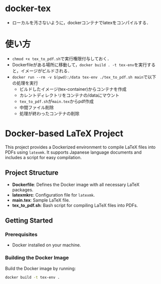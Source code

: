 # docker-tex

- ローカルを汚さないように，dockerコンテナでlatexをコンパイルする．
# 使い方
- `chmod +x tex_to_pdf.sh`で実行権限付与しておく．
- Dockerfileがある場所に移動して，`docker build . -t tex-env`を実行すると，イメージがビルドされる．
- `docker run --rm -v $(pwd):/data tex-env ./tex_to_pdf.sh main`で以下の処理を実行
  - ビルドしたイメージ(tex-container)からコンテナを作成
  - カレントディレクトリをコンテナの/dataにマウント
  - `tex_to_pdf.sh`が`main.tex`からpdf作成
  - 中間ファイル削除
  - 処理が終わったコンテナの削除

# Docker-based LaTeX Project

This project provides a Dockerized environment to compile LaTeX files into PDFs using `latexmk`. It supports Japanese language documents and includes a script for easy compilation.

## Project Structure

- **Dockerfile**: Defines the Docker image with all necessary LaTeX packages.
- **latexmkrc**: Configuration file for `latexmk`.
- **main.tex**: Sample LaTeX file.
- **tex_to_pdf.sh**: Bash script for compiling LaTeX files into PDFs.

## Getting Started

### Prerequisites

- Docker installed on your machine.

### Building the Docker Image

Build the Docker image by running:

```bash
docker build -t tex-env .

